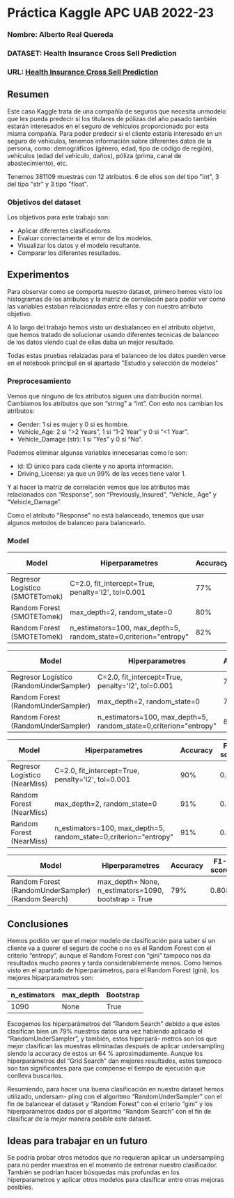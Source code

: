 # Práctica Kaggle APC UAB 2022-23
### Nombre: Alberto Real Quereda 
### DATASET: Health Insurance Cross Sell Prediction
### URL: [Health Insurance Cross Sell Prediction](https://www.kaggle.com/datasets/anmolkumar/health-insurance-cross-sell-prediction)
## Resumen
Este caso Kaggle trata de una compañía de seguros que necesita unmodelo que les pueda predecir
si los titulares de pólizas del año pasado también estarán interesados en el seguro de vehículos
proporcionado por esta misma compañía.
Para poder predecir si el cliente estaría interesado en un seguro de vehículos, tenemos información
sobre diferentes datos de la persona, como: demográficos (género, edad, tipo de código de región),
vehículos (edad del vehículo, daños), póliza (prima, canal de abastecimiento), etc.

Tenemos 381109 muestras con 12 atributos. 6 de ellos son del tipo "int", 3 del tipo "str" y 3 tipo "float". 

### Objetivos del dataset
Los objetivos para este trabajo son:
- Aplicar diferentes clasificadores.
- Evaluar correctamente el error de los modelos.
- Visualizar los datos y el modelo resultante.
- Comparar los diferentes resultados.

## Experimentos
Para observar como se comporta nuestro dataset, primero hemos visto los histogramas de los atributos y la matriz de correlación para poder ver como las variables estaban relacionadas entre ellas y con nuestro atributo objetivo.

A lo largo del trabajo hemos visto un desbalanceo en el atributo objetvo, que hemos tratado de solucionar usando diferentes tecnicas de balanceo de los datos viendo cual de ellas daba un mejor resultado.

Todas estas pruebas relaizadas para el balanceo de los datos pueden verse en el notebook principal en el apartado "Estudio y selección de modelos"

### Preprocesamiento

Vemos que ninguno de los atributos siguen una distribución normal.
Cambiamos los atributos que son “string” a “int”. Con esto nos cambian los atributos:
- Gender: 1 si es mujer y 0 si es hombre.
- Vehicle_Age: 2 si “>2 Years”, 1 si “1-2 Year” y 0 si “<1 Year”.
- Vehicle_Damage (str): 1 si “Yes” y 0 si “No”.

Podemos eliminar algunas variables innecesarias como lo son:
- id: ID único para cada cliente y no aporta información.
- Driving_License: ya que un 99% de las veces tiene valor 1.

Y al hacer la matriz de correlación vemos que los atributos más relacionados con “Response”, son “Previously_Insured”, “Vehicle_
Age” y “Vehicle_Damage”.

Como el atributo "Response" no está balanceado, tenemos que usar algunos metodos de balanceo para balancearlo.


### Model
| Model | Hiperparametres | Accuracy | F1-score | 
| ----- | --------------- | -------- | -------- |
| Regresor Logístico (SMOTETomek)| C=2.0, fit_intercept=True, penalty='l2', tol=0.001 		     | 77% | 0.796 |
| Random Forest      (SMOTETomek)| max_depth=2, random_state=0                                       | 80% | 0.828 |
| Random Forest      (SMOTETomek)| n_estimators=100, max_depth=5, random_state=0,criterion="entropy" | 82% | 0.838 |

| Model | Hiperparametres | Accuracy | F1-score | 
| ----- | --------------- | -------- | -------- |
| Regresor Logístico (RandomUnderSampler)| C=2.0, fit_intercept=True, penalty='l2', tol=0.001 		     | 78% | 0.818 |
| Random Forest      (RandomUnderSampler)| max_depth=2, random_state=0                                       | 79% | 0.818 |
| Random Forest      (RandomUnderSampler)| n_estimators=100, max_depth=5, random_state=0,criterion="entropy" | 80% | 0.819 |

| Model | Hiperparametres | Accuracy | F1-score | 
| ----- | --------------- | -------- | -------- |
| Regresor Logístico (NearMiss)| C=2.0, fit_intercept=True, penalty='l2', tol=0.001 		   | 90% | 0.897 |
| Random Forest      (NearMiss)| max_depth=2, random_state=0                                       | 91% | 0.898 |
| Random Forest      (NearMiss)| n_estimators=100, max_depth=5, random_state=0,criterion="entropy" | 91% | 0.901 |

| Model | Hiperparametres | Accuracy | F1-score | 
| ----- | --------------- | -------- | -------- |
| Random Forest      (RandomUnderSampler)(Random Search)| max_depth= None, n_estimators=1090, bootstrap = True | 79% | 0.808 |
 

## Conclusiones
Hemos podido ver que el mejor modelo de clasificación para saber si un cliente va a querer el
seguro de coche o no es el Random Forest con el criterio “entropy”, aunque el Random Forest con
“gini” tampoco nos da resultados mucho peores y tarda considerablemente menos.
Como hemos visto en el apartado de hiperparámetros, para el Random Forest (gini), los mejores
hiparparametros son:

| n_estimators  | max_depth | Bootstrap |
| ------------- | --------- | --------- |
|      1090     |    None   |    True   |

Escogemos los hiperparámetros del “Random Search” debido a que estos clasifican bien un 79%
nuestros datos una vez habiendo aplicado el “RandomUnderSampler”, y también, estos hiperpará-
metros son los que mejor clasifican las muestras eliminadas después de aplicar undersampling siendo
la accuracy de estos un 64 % aproximadamente. Aunque los hiperparámetros del “Grid Search” dan
mejores resultados, estos tampoco son tan significantes para que compense el tiempo de ejecución
que conlleva buscarlos.

Resumiendo, para hacer una buena clasificación en nuestro dataset hemos utilizado, undersam-
pling con el algoritmo “RandomUnderSampler” con el fin de balancear el dataset y “Random Forest”
con el criterio “gini” y los hiperparámetros dados por el algoritmo “Random Search” con el fin de
clasificar de la mejor manera posible este dataset.


## Ideas para trabajar en un futuro
Se podría probar otros métodos que no requieran aplicar un undersampling para no perder muestras en el momento de entrenar nuestro clasificador. 
También se podrían hacer búsquedas más profundas en los hiperparametros y aplicar otros modelos para clasificar entre otras mejoras posibles.
